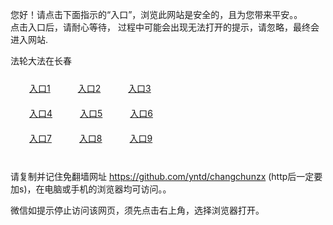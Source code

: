 您好！请点击下面指示的“入口”，浏览此网站是安全的，且为您带来平安。。 <br/>
点击入口后，请耐心等待， 过程中可能会出现无法打开的提示，请忽略，最终会进入网站. </br>

法轮大法在长春<br/>
<div style="padding:10px"><a style="margin:20px" target="_blank" href="https://domddwqagf39o.cloudfront.net/2Qpsp?yllosrba" id="ccLink1" rel="nofollow">入口1</a> <a target="_blank" style="margin:20px" href="https://d2sy8pvn2bs1ir.cloudfront.net/2Qpsp?mhxtlbln" id="ccLink2" rel="nofollow">入口2</a> <a style="margin:20px" target="_blank" href="https://d161z8i0delarw.cloudfront.net/2Qpsp?hfwoxo" id="ccLink3" rel="nofollow">入口3</a></div>

<div style="padding:10px" ><a style="margin:20px" target="_blank" href="https://domddwqagf39o.cloudfront.net/2Qpsp?yllosrba" id="ccLink4" rel="nofollow">入口4</a> <a style="margin:20px" href="https://d2sy8pvn2bs1ir.cloudfront.net/2Qpsp?mhxtlbln" target="_blank" id="ccLink5" rel="nofollow">入口5</a> <a style="margin:20px" href="https://d161z8i0delarw.cloudfront.net/2Qpsp?hfwoxo" target="_blank" id="ccLink6" rel="nofollow">入口6</a></div>

<div style="padding:10px"><a style="margin:20px" target="_blank" href="https://domddwqagf39o.cloudfront.net/2Qpsp?yllosrba" id="ccLink7" rel="nofollow">入口7</a> <a style="margin:20px" href="https://d2sy8pvn2bs1ir.cloudfront.net/2Qpsp?mhxtlbln" target="_blank" id="ccLink8" rel="nofollow">入口8</a> <a style="margin:20px" target="_blank" href="https://d161z8i0delarw.cloudfront.net/2Qpsp?hfwoxo" id="ccLink9" rel="nofollow">入口9</a></div>

<br/>



请复制并记住免翻墙网址 https://github.com/yntd/changchunzx (http后一定要加s)，在电脑或手机的浏览器均可访问。。<br/>

微信如提示停止访问该网页，须先点击右上角，选择浏览器打开。
